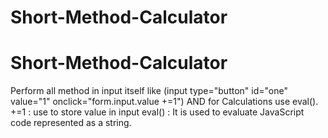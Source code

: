 # Short-Method-Calculator
# Short-Method-Calculator
Perform all method in input itself like   (input type="button" id="one"  value="1" onclick="form.input.value +=1") AND for Calculations use eval().
+=1 : use to store value in input
eval() : It is used to evaluate JavaScript code represented as a string.
